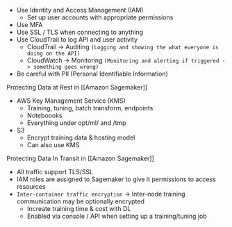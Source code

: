 - Use Identity and Access Management (IAM)
	- Set up user accounts with appropriate permissions
- Use MFA
- Use SSL / TLS when connecting to anything
- Use CloudTrail to log API and user activity
	- CloudTrail → Auditing 
		`(Logging and showing the what everyone is doing on the API)`
	- CloudWatch → Monitoring 
		`(Monitoring and alerting if triggered -> something goes wrong)`
- Be careful with PII (Personal Identifiable Information)


Protecting Data at Rest in [[Amazon Sagemaker]]
- AWS Key Management Service (KMS)
	- Training, tuning, batch transform, endpoints
	- Noteboooks 
	- Everything under opt/ml/ and /tmp
- S3
	- Encrypt training data & hosting model
	- Can also use KMS

Protecting Data In Transit in [[Amazon Sagemaker]]
- All traffic support TLS/SSL
- IAM roles are assigned to Sagemaker to give it permissions to access resources
- `Inter-container traffic encryption` → Inter-node training communication may be optionally encrypted
	- Increate training time & cost with DL
	- Enabled via console / API when setting up a training/tuning job

